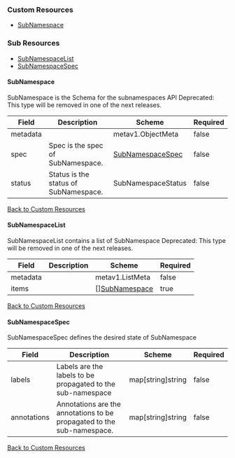 
### Custom Resources

* [SubNamespace](#subnamespace)

### Sub Resources

* [SubNamespaceList](#subnamespacelist)
* [SubNamespaceSpec](#subnamespacespec)

#### SubNamespace

SubNamespace is the Schema for the subnamespaces API Deprecated: This type will be removed in one of the next releases.

| Field | Description | Scheme | Required |
| ----- | ----------- | ------ | -------- |
| metadata |  | metav1.ObjectMeta | false |
| spec | Spec is the spec of SubNamespace. | [SubNamespaceSpec](#subnamespacespec) | false |
| status | Status is the status of SubNamespace. | SubNamespaceStatus | false |

[Back to Custom Resources](#custom-resources)

#### SubNamespaceList

SubNamespaceList contains a list of SubNamespace Deprecated: This type will be removed in one of the next releases.

| Field | Description | Scheme | Required |
| ----- | ----------- | ------ | -------- |
| metadata |  | metav1.ListMeta | false |
| items |  | [][SubNamespace](#subnamespace) | true |

[Back to Custom Resources](#custom-resources)

#### SubNamespaceSpec

SubNamespaceSpec defines the desired state of SubNamespace

| Field | Description | Scheme | Required |
| ----- | ----------- | ------ | -------- |
| labels | Labels are the labels to be propagated to the sub-namespace | map[string]string | false |
| annotations | Annotations are the annotations to be propagated to the sub-namespace. | map[string]string | false |

[Back to Custom Resources](#custom-resources)
